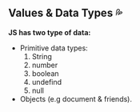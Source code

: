 ## Values & Data Types :sweat_drops:
**JS has two type of data:**
- Primitive data types:
    1. String
    2. number
    3. boolean
    4. undefind
    5. null  
- Objects (e.g document & friends).
  

